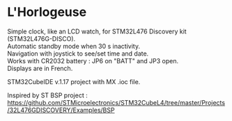 # L'Horlogeuse

 Simple clock, like an LCD watch, for STM32L476 Discovery kit (STM32L476G-DISCO).  
 Automatic standby mode when 30 s inactivity.  
 Navigation with joystick to see/set time and date.  
 Works with CR2032 battery : JP6 on "BATT" and JP3 open.  
 Displays are in French.  
 
 STM32CubeIDE v.1.17 project with MX .ioc file.  
 
 Inspired by ST BSP project :  
 https://github.com/STMicroelectronics/STM32CubeL4/tree/master/Projects/32L476GDISCOVERY/Examples/BSP  
 
